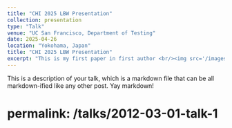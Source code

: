 ```yaml
---
title: "CHI 2025 LBW Presentation"
collection: presentation
type: "Talk"
venue: "UC San Francisco, Department of Testing"
date: 2025-04-26
location: "Yokohama, Japan"
title: "CHI 2025 LBW Presentation"
excerpt: "This is my first paper in first author <br/><img src='/images/CHI2025.JPG'>"
---
```


This is a description of your talk, which is a markdown file that can be all markdown-ified like any other post. Yay markdown!
# permalink: /talks/2012-03-01-talk-1
